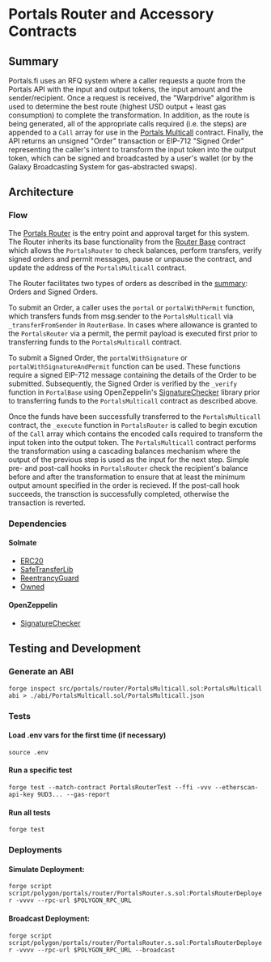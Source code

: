# Portals Router and Accessory Contracts

## Summary
Portals.fi uses an RFQ system where a caller requests a quote from the Portals API with the input and output tokens, the input amount and the sender/recipient. Once a request is received, the "Warpdrive" algorithm is used to determine the best route (highest USD output + least gas consumption) to complete the transformation. In addition, as the route is being generated, all of the appropriate calls required (i.e. the steps) are appended to a `Call` array for use in the [Portals Multicall](https://github.com/portals-fi/portals-sc/blob/main/src/portals/multicall/PortalsMulticall.sol) contract. Finally, the API returns an unsigned "Order" transaction or EIP-712 "Signed Order" representing the caller's intent to transform the input token into the output token, which can be signed and broadcasted by a user's wallet (or by the Galaxy Broadcasting System for gas-abstracted swaps).

## Architecture
### Flow
The [Portals Router](https://github.com/portals-fi/portals-sc/blob/main/src/portals/router/PortalsRouter.sol) is the entry point and approval target for this system. The Router inherits its base functionality from the [Router Base](https://github.com/portals-fi/portals-sc/blob/main/src/portals/router/RouterBase.sol) contract which allows the `PortalsRouter` to check balances, perform transfers, verify signed orders and permit messages, pause or unpause the contract, and update the address of the `PortalsMulticall` contract.

The Router facilitates two types of orders as described in the [summary](#summary): Orders and Signed Orders. 

To submit an Order, a caller uses the `portal` or `portalWithPermit` function, which transfers funds from msg.sender to the `PortalsMulticall` via `_transferFromSender` in `RouterBase`. In cases where allowance is granted to the `PortalsRouter` via a permit, the permit payload is executed first prior to transferring funds to the `PortalsMulticall` contract.

To submit a Signed Order, the `portalWithSignature` or `portalWithSignatureAndPermit` function can be used. These functions require a signed EIP-712 message containing the details of the Order to be submitted. Subsequently, the Signed Order is verified by the `_verify` function in `PortalBase` using OpenZeppelin's [SignatureChecker](https://github.com/OpenZeppelin/openzeppelin-contracts/blob/6ddacdbde856e203e222e3adc461dccce0c2930b/contracts/utils/cryptography/SignatureChecker.sol) library prior to transferring funds to the `PortalsMulticall` contract as described above.

Once the funds have been successfully transferred to the `PortalsMulticall` contract, the `_execute` function in `PortalsRouter` is called to begin excution of the `Call` array which contains the encoded calls required to transform the input token into the output token. The `PortalsMulticall` contract performs the transformation using a cascading balances mechanism where the output of the previous step is used as the input for the next step. Simple pre- and post-call hooks in `PortalsRouter` check the recipient's balance before and after the transformation to ensure that at least the minimum output amount specified in the order is recieved. If the post-call hook succeeds, the transction is successfully completed, otherwise the transaction is reverted.

### Dependencies
#### Solmate
* [ERC20](https://github.com/transmissions11/solmate/blob/main/src/tokens/ERC20.sol)
* [SafeTransferLib](https://github.com/transmissions11/solmate/blob/main/src/utils/SafeTransferLib.sol)
* [ReentrancyGuard](https://github.com/transmissions11/solmate/blob/main/src/utils/ReentrancyGuard.sol)
* [Owned](https://github.com/transmissions11/solmate/blob/main/src/auth/Owned.sol)
#### OpenZeppelin
* [SignatureChecker](https://github.com/OpenZeppelin/openzeppelin-contracts/blob/6ddacdbde856e203e222e3adc461dccce0c2930b/contracts/utils/cryptography/SignatureChecker.sol)



## Testing and Development
### Generate an ABI
`forge inspect src/portals/router/PortalsMulticall.sol:PortalsMulticall abi > ./abi/PortalsMulticall.sol/PortalsMulticall.json`
### Tests
#### Load .env vars for the first time (if necessary) 
`source .env`
#### Run a specific test
`forge test --match-contract PortalsRouterTest --ffi -vvv --etherscan-api-key 9UD3... --gas-report`
#### Run all tests
`forge test`
### Deployments
#### Simulate Deployment:
`forge script script/polygon/portals/router/PortalsRouter.s.sol:PortalsRouterDeployer -vvvv --rpc-url $POLYGON_RPC_URL`
#### Broadcast Deployment:
`forge script script/polygon/portals/router/PortalsRouter.s.sol:PortalsRouterDeployer -vvvv --rpc-url $POLYGON_RPC_URL --broadcast`
